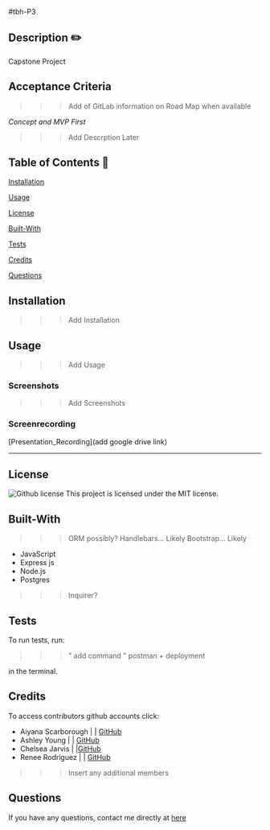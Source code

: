 #tbh-P3

  ## Description  ✏️

Capstone Project

 
  ## Acceptance Criteria

>>> Add of GitLab information on Road Map when available

*Concept and MVP First*

>>> Add Descrption Later
  
  ## Table of Contents 📖
  
  [Installation](#installation)

  [Usage](#usage)

  [License](#license)

  [Built-With](#Built-With)

  [Tests](#tests) 

  [Credits](#credits)

  [Questions](#questions)
  
  ## Installation 

>>> Add Installation
  
  ## Usage 

>>> Add Usage

### Screenshots

>>> Add Screenshots

### Screenrecording

[Presentation_Recording](add google drive link)

______________________________________________________________________________

## License

   ![Github license](https://img.shields.io/badge/license-MIT-blue.svg)
  This project is licensed under the MIT license.
  
## Built-With

>>> ORM possibly?
>>> Handlebars... Likely
>>> Bootstrap... Likely

- JavaScript
- Express js 
- Node.js
- Postgres

>>>Inquirer?

## Tests 

To run tests, run: 

>>> " add command "
>>> postman + deployment

in the terminal.
  

## Credits

To access contributors github accounts click:

- Aiyana Scarborough | | [GitHub](https://github.com/aiyanascar)
- Ashley Young | | [GitHub](https://github.com/ashmeyo74)
- Chelsea Jarvis | |[GitHub](https://github.com/Jarvisismy-copilot)
- Renee Rodriguez | | [GitHub](https://github.com/ReneeRod333)

>>> Insert any additional members


 ## Questions 
  
  If you have any questions, contact me directly at [here](mailto:Chelseajarvis3301@icloud.com)
  

